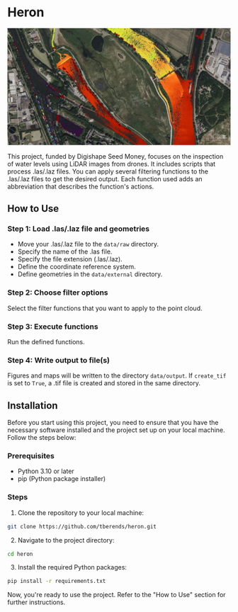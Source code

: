 # Heron

![banner](docs/images/heron.jpg)

This project, funded by Digishape Seed Money, focuses on the inspection of water levels using LiDAR images from drones. It includes scripts that process .las/.laz files. You can apply several filtering functions to the .las/.laz files to get the desired output. Each function used adds an abbreviation that describes the function's actions.

## How to Use

### Step 1: Load .las/.laz file and geometries
- Move your .las/.laz file to the `data/raw` directory.
- Specify the name of the .las file.
- Specify the file extension (.las/.laz).
- Define the coordinate reference system.
- Define geometries in the `data/external` directory.

### Step 2: Choose filter options
Select the filter functions that you want to apply to the point cloud.

### Step 3: Execute functions
Run the defined functions.

### Step 4: Write output to file(s)
Figures and maps will be written to the directory `data/output`. If `create_tif` is set to `True`, a .tif file is created and stored in the same directory.

## Installation

Before you start using this project, you need to ensure that you have the necessary software installed and the project set up on your local machine. Follow the steps below:

### Prerequisites

- Python 3.10 or later
- pip (Python package installer)

### Steps

1. Clone the repository to your local machine:

```bash
git clone https://github.com/tberends/heron.git
```
2. Navigate to the project directory:

```bash
cd heron
```
3. Install the required Python packages:

```bash
pip install -r requirements.txt
```
Now, you're ready to use the project. Refer to the "How to Use" section for further instructions.
